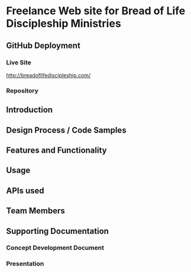 # Freelance Web site for Bread of Life Discipleship Ministries


## GitHub Deployment
 ### Live Site
 http://breadoflifediscipleship.com/

 ### Repository



## Introduction



## Design Process / Code Samples



## Features and Functionality



## Usage


 
## APIs used




## Team Members


## Supporting Documentation
 ###  Concept Development Document


 ### Presentation



